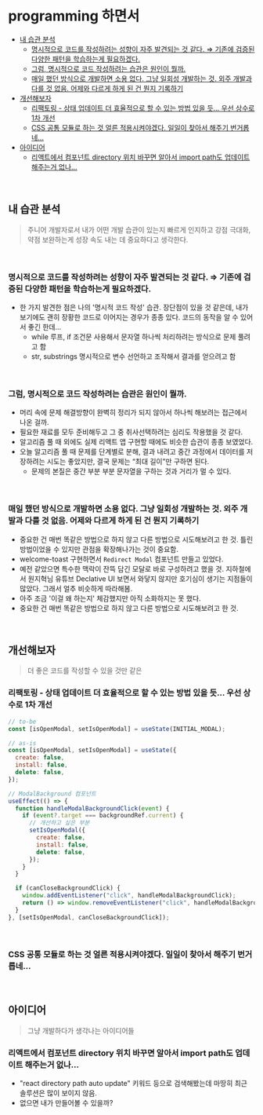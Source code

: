 # programming 하면서

<!-- toc -->

- [내 습관 분석](#%EB%82%B4-%EC%8A%B5%EA%B4%80-%EB%B6%84%EC%84%9D)
  * [명시적으로 코드를 작성하려는 성향이 자주 발견되는 것 같다. ⇒ 기존에 검증된 다양한 패턴을 학습하는게 필요하겠다.](#%EB%AA%85%EC%8B%9C%EC%A0%81%EC%9C%BC%EB%A1%9C-%EC%BD%94%EB%93%9C%EB%A5%BC-%EC%9E%91%EC%84%B1%ED%95%98%EB%A0%A4%EB%8A%94-%EC%84%B1%ED%96%A5%EC%9D%B4-%EC%9E%90%EC%A3%BC-%EB%B0%9C%EA%B2%AC%EB%90%98%EB%8A%94-%EA%B2%83-%EA%B0%99%EB%8B%A4-%E2%87%92-%EA%B8%B0%EC%A1%B4%EC%97%90-%EA%B2%80%EC%A6%9D%EB%90%9C-%EB%8B%A4%EC%96%91%ED%95%9C-%ED%8C%A8%ED%84%B4%EC%9D%84-%ED%95%99%EC%8A%B5%ED%95%98%EB%8A%94%EA%B2%8C-%ED%95%84%EC%9A%94%ED%95%98%EA%B2%A0%EB%8B%A4)
  * [그럼, 명시적으로 코드 작성하려는 습관은 원인이 뭘까.](#%EA%B7%B8%EB%9F%BC-%EB%AA%85%EC%8B%9C%EC%A0%81%EC%9C%BC%EB%A1%9C-%EC%BD%94%EB%93%9C-%EC%9E%91%EC%84%B1%ED%95%98%EB%A0%A4%EB%8A%94-%EC%8A%B5%EA%B4%80%EC%9D%80-%EC%9B%90%EC%9D%B8%EC%9D%B4-%EB%AD%98%EA%B9%8C)
  * [매일 했던 방식으로 개발하면 소용 없다. 그냥 일회성 개발하는 것. 외주 개발과 다를 것 없음. 어제와 다르게 하게 된 건 뭔지 기록하기](#%EB%A7%A4%EC%9D%BC-%ED%96%88%EB%8D%98-%EB%B0%A9%EC%8B%9D%EC%9C%BC%EB%A1%9C-%EA%B0%9C%EB%B0%9C%ED%95%98%EB%A9%B4-%EC%86%8C%EC%9A%A9-%EC%97%86%EB%8B%A4-%EA%B7%B8%EB%83%A5-%EC%9D%BC%ED%9A%8C%EC%84%B1-%EA%B0%9C%EB%B0%9C%ED%95%98%EB%8A%94-%EA%B2%83-%EC%99%B8%EC%A3%BC-%EA%B0%9C%EB%B0%9C%EA%B3%BC-%EB%8B%A4%EB%A5%BC-%EA%B2%83-%EC%97%86%EC%9D%8C-%EC%96%B4%EC%A0%9C%EC%99%80-%EB%8B%A4%EB%A5%B4%EA%B2%8C-%ED%95%98%EA%B2%8C-%EB%90%9C-%EA%B1%B4-%EB%AD%94%EC%A7%80-%EA%B8%B0%EB%A1%9D%ED%95%98%EA%B8%B0)
- [개선해보자](#%EA%B0%9C%EC%84%A0%ED%95%B4%EB%B3%B4%EC%9E%90)
  * [리팩토링 - 상태 업데이트 더 효율적으로 할 수 있는 방법 있을 듯… 우선 상수로 1차 개선](#%EB%A6%AC%ED%8C%A9%ED%86%A0%EB%A7%81---%EC%83%81%ED%83%9C-%EC%97%85%EB%8D%B0%EC%9D%B4%ED%8A%B8-%EB%8D%94-%ED%9A%A8%EC%9C%A8%EC%A0%81%EC%9C%BC%EB%A1%9C-%ED%95%A0-%EC%88%98-%EC%9E%88%EB%8A%94-%EB%B0%A9%EB%B2%95-%EC%9E%88%EC%9D%84-%EB%93%AF-%EC%9A%B0%EC%84%A0-%EC%83%81%EC%88%98%EB%A1%9C-1%EC%B0%A8-%EA%B0%9C%EC%84%A0)
  * [CSS 공통 모듈로 하는 것 얼른 적용시켜야겠다. 일일이 찾아서 해주기 번거롭네…](#css-%EA%B3%B5%ED%86%B5-%EB%AA%A8%EB%93%88%EB%A1%9C-%ED%95%98%EB%8A%94-%EA%B2%83-%EC%96%BC%EB%A5%B8-%EC%A0%81%EC%9A%A9%EC%8B%9C%EC%BC%9C%EC%95%BC%EA%B2%A0%EB%8B%A4-%EC%9D%BC%EC%9D%BC%EC%9D%B4-%EC%B0%BE%EC%95%84%EC%84%9C-%ED%95%B4%EC%A3%BC%EA%B8%B0-%EB%B2%88%EA%B1%B0%EB%A1%AD%EB%84%A4)
- [아이디어](#%EC%95%84%EC%9D%B4%EB%94%94%EC%96%B4)
  * [리액트에서 컴포넌트 directory 위치 바꾸면 알아서 import path도 업데이트 해주는거 없나…](#%EB%A6%AC%EC%95%A1%ED%8A%B8%EC%97%90%EC%84%9C-%EC%BB%B4%ED%8F%AC%EB%84%8C%ED%8A%B8-directory-%EC%9C%84%EC%B9%98-%EB%B0%94%EA%BE%B8%EB%A9%B4-%EC%95%8C%EC%95%84%EC%84%9C-import-path%EB%8F%84-%EC%97%85%EB%8D%B0%EC%9D%B4%ED%8A%B8-%ED%95%B4%EC%A3%BC%EB%8A%94%EA%B1%B0-%EC%97%86%EB%82%98)

<!-- tocstop -->

<br>

## 내 습관 분석
> 주니어 개발자로서 내가 어떤 개발 습관이 있는지 빠르게 인지하고 강점 극대화, 약점 보완하는게 성장 속도 내는 데 중요하다고 생각한다.

<br>

### 명시적으로 코드를 작성하려는 성향이 자주 발견되는 것 같다. ⇒ 기존에 검증된 다양한 패턴을 학습하는게 필요하겠다.

- 한 가지 발견한 점은 나의 '명시적 코드 작성' 습관. 장단점이 있을 것 같은데, 내가 보기에도 괜히 장황한 코드로 이어지는 경우가 종종 있다. 코드의 동작을 알 수 있어서 좋긴 한데…
  - ⁠while 루프, if 조건문 사용해서 문자열 하나씩 처리하려는 방식으로 문제 풀려고 함
  - str, ⁠substrings 명시적으로 변수 선언하고 조작해서 결과를 얻으려고 함

<br>

### 그럼, 명시적으로 코드 작성하려는 습관은 원인이 뭘까.
- 머리 속에 문제 해결방향이 완벽히 정리가 되지 않아서 하나씩 해보려는 접근에서 나온 걸까.
- 필요한 재료를 모두 준비해두고 그 중 취사선택하려는 심리도 작용했을 것 같다.
- 알고리즘 풀 때 외에도 실제 리액트 앱 구현할 때에도 비슷한 습관이 종종 보였었다.
- 오늘 알고리즘 풀 때 문제를 단계별로 분해, 결과 내려고 중간 과정에서 데이터를 저장하려는 시도는 좋았지만, 결국 문제는 “최대 길이”만 구하면 된다.
  - 문제의 본질은 중간 부분 부분 문자열을 구하는 것과 거리가 멀 수 있다.

<br>

### 매일 했던 방식으로 개발하면 소용 없다. 그냥 일회성 개발하는 것. 외주 개발과 다를 것 없음. 어제와 다르게 하게 된 건 뭔지 기록하기

- 중요한 건 매번 똑같은 방법으로 하지 않고 다른 방법으로 시도해보려고 한 것. 틀린 방법이었을 수 있지만 관점을 확장해나가는 것이 중요함.
- welcome-toast 구현하면서 `Redirect Modal` 컴포넌트 만들고 있었다.
- 예전 같았으면 특수한 맥락이 잔뜩 담긴 모달로 바로 구성하려고 했을 것. 지하철에서 원지혁님 유튜브 Declative UI 보면서 와닿지 않지만 호기심이 생기는 지점들이 많았다. 그래서 얼추 비슷하게 따라해봄.
- 아주 조금 '이걸 왜 하는지' 체감했지만 아직 소화하지는 못 했다.
- 중요한 건 매번 똑같은 방법으로 하지 않고 다른 방법으로 시도해보려고 한 것.

<br>

## 개선해보자
> 더 좋은 코드를 작성할 수 있을 것만 같은

### 리팩토링 - 상태 업데이트 더 효율적으로 할 수 있는 방법 있을 듯… 우선 상수로 1차 개선
```js
// to-be
const [isOpenModal, setIsOpenModal] = useState(INITIAL_MODAL);

// as-is
const [isOpenModal, setIsOpenModal] = useState({
  create: false,
  install: false,
  delete: false,
});

// ModalBackground 컴포넌트
useEffect(() => {
  function handleModalBackgroundClick(event) {
    if (event?.target === backgroundRef.current) {
      // 개선하고 싶은 부분
      setIsOpenModal({
        create: false,
        install: false,
        delete: false,
      });
    }
  }

  if (canCloseBackgroundClick) {
    window.addEventListener("click", handleModalBackgroundClick);
    return () => window.removeEventListener("click", handleModalBackgroundClick);
  }
}, [setIsOpenModal, canCloseBackgroundClick]);
```

<br>

### CSS 공통 모듈로 하는 것 얼른 적용시켜야겠다. 일일이 찾아서 해주기 번거롭네…

<br>

## 아이디어
> 그냥 개발하다가 생각나는 아이디어들

### 리액트에서 컴포넌트 directory 위치 바꾸면 알아서 import path도 업데이트 해주는거 없나…
- "react directory path auto update" 키워드 등으로 검색해봤는데 마땅히 최근 솔루션은 많이 보이지 않음.
- 없으면 내가 만들어볼 수 있을까?
